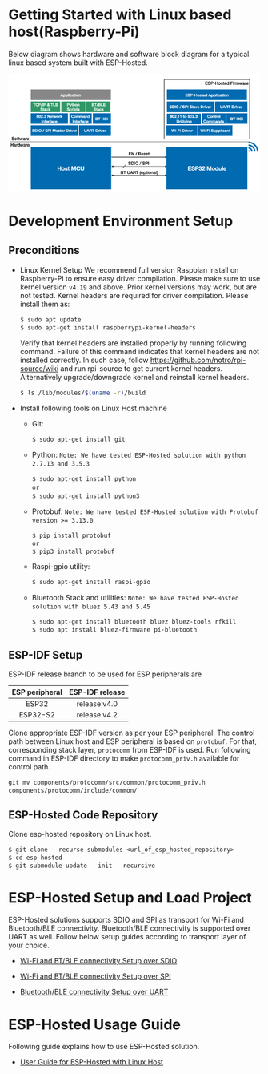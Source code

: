 # Getting Started with Linux based host(Raspberry-Pi)

Below diagram shows hardware and software block diagram for a typical linux based system built with ESP-Hosted.

![ESP-Hosted linux based design](./linux_hosted_design.png)

# Development Environment Setup

## Preconditions

* Linux Kernel Setup
	We recommend full version Raspbian install on Raspberry-Pi to ensure easy driver compilation. Please make sure to use kernel version `v4.19` and above. Prior kernel versions may work, but are not tested. Kernel headers are required for driver compilation. Please install them as:
	```sh
	$ sudo apt update
	$ sudo apt-get install raspberrypi-kernel-headers
	```
	Verify that kernel headers are installed properly by running following command. Failure of this command indicates that kernel headers are not installed correctly. In such case, follow https://github.com/notro/rpi-source/wiki and run rpi-source to get current kernel headers. Alternatively upgrade/downgrade kernel and reinstall kernel headers.
	```sh
	$ ls /lib/modules/$(uname -r)/build
	```

* Install following tools on Linux Host machine

	* Git:
		```sh
		$ sudo apt-get install git
		```

	* Python:
	  `Note: We have tested ESP-Hosted solution with python 2.7.13 and 3.5.3`
		```sh
		$ sudo apt-get install python
		or
		$ sudo apt-get install python3
		```

	* Protobuf:
	  `Note: We have tested ESP-Hosted solution with Protobuf version >= 3.13.0`
		```
		$ pip install protobuf
		or
		$ pip3 install protobuf
		```

	* Raspi-gpio utility:
		```sh
		$ sudo apt-get install raspi-gpio
		```

	* Bluetooth Stack and utilities:
	  `Note: We have tested ESP-Hosted solution with bluez 5.43 and 5.45`
		```sh
		$ sudo apt-get install bluetooth bluez bluez-tools rfkill
		$ sudo apt install bluez-firmware pi-bluetooth
		```

## ESP-IDF Setup
ESP-IDF release branch to be used for ESP peripherals are

| ESP peripheral | ESP-IDF release |
|:----:|:----:|
| ESP32 | release v4.0 |
| ESP32-S2 | release v4.2 |

Clone appropriate ESP-IDF version as per your ESP peripheral. The control path between Linux host and ESP peripheral is based on `protobuf`. For that, corresponding stack layer, `protocomm` from ESP-IDF is used. Run following command in ESP-IDF directory to make `protocomm_priv.h` available for control path.
```
git mv components/protocomm/src/common/protocomm_priv.h components/protocomm/include/common/
```

## ESP-Hosted Code Repository
Clone esp-hosted repository on Linux host.
```
$ git clone --recurse-submodules <url_of_esp_hosted_repository>
$ cd esp-hosted
$ git submodule update --init --recursive
```

# ESP-Hosted Setup and Load Project

ESP-Hosted solutions supports SDIO and SPI as transport for Wi-Fi and Bluetooth/BLE connectivity. Bluetooth/BLE connectivity is supported over UART as well. Follow below setup guides according to transport layer of your choice.

* [Wi-Fi and BT/BLE connectivity Setup over SDIO](SDIO_setup.md)

* [Wi-Fi and BT/BLE connectivity Setup over SPI](SPI_setup.md)

* [Bluetooth/BLE connectivity Setup over UART](UART_setup.md)


# ESP-Hosted Usage Guide

Following guide explains how to use ESP-Hosted solution.
* [User Guide for ESP-Hosted with Linux Host](./Getting_started.md)
